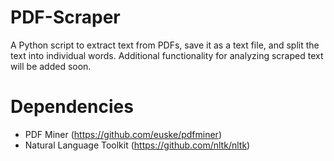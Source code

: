 # PDF-Scraper
A Python script to extract text from PDFs, save it as a text file, and split the text into individual words. Additional functionality for analyzing scraped text will be added soon.

# Dependencies
* PDF Miner (https://github.com/euske/pdfminer)
* Natural Language Toolkit (https://github.com/nltk/nltk)
